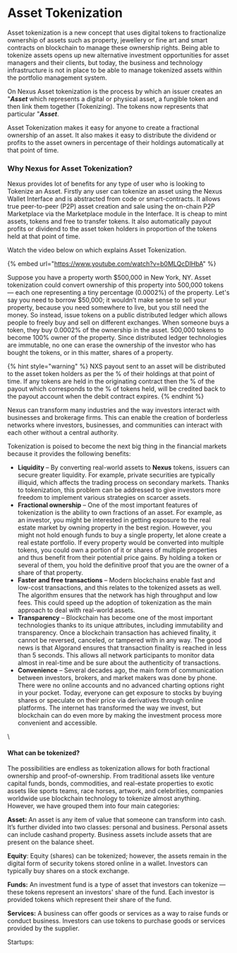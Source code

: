 # Asset Tokenization

Asset tokenization is a new concept that uses digital tokens to fractionalize ownership of assets such as property, jewellery or fine art and smart contracts on blockchain to manage these ownership rights. Being able to tokenize assets opens up new alternative investment opportunities for asset managers and their clients, but today, the business and technology infrastructure is not in place to be able to manage tokenized assets within the portfolio management system.

On Nexus Asset tokenization is the process by which an issuer creates an "_**Asset**_ which represents a digital or physical asset, a fungible token and then link them together (Tokenizing). The tokens now represents that particular "_**Asset**_. &#x20;

Asset Tokenization makes it easy for anyone to create a fractional ownership of an asset. It also makes it easy to distribute the dividend or profits to the asset owners in percentage of their holdings automatically at that point of time.&#x20;

### Why Nexus for Asset Tokenization?

Nexus provides lot of benefits for any type of user who is looking to Tokenize an Asset. Firstly any user can tokenize an asset using the Nexus Wallet Interface and is abstracted from code or smart-contracts. It allows true peer-to-peer (P2P) asset creation and sale using the on-chain P2P Marketplace via the Marketplace module in the Interface. It is cheap to mint assets, tokens and free to transfer tokens. It also automatically payout profits or dividend to the asset token holders in proportion of the tokens held at that point of time.&#x20;

Watch the video below on which explains Asset Tokenization.

{% embed url="https://www.youtube.com/watch?v=b0MLQcDlHbA" %}





Suppose you have a property worth $500,000 in New York, NY. Asset tokenization could convert ownership of this property into 500,000 tokens — each one representing a tiny percentage (0.0002%) of the property. Let's say you need to borrow $50,000; it wouldn’t make sense to sell your property, because you need somewhere to live, but you still need the money. So instead,  issue tokens on a public distributed ledger which allows people to freely buy and sell on different exchanges. When someone buys a token, they buy 0.0002% of the ownership in the asset. 500,000 tokens to become 100% owner of the property. Since distributed ledger technologies are immutable, no one can erase the ownership of the investor who has bought the tokens, or in this matter, shares of a property.



{% hint style="warning" %}
NXS payout sent to an asset will be distributed to the asset token holders as per the % of their holdings at that point of time. If any tokens are held in the originating contract then the  % of the payout which corresponds to the % of tokens held, will be credited back to the payout account when the debit contract expires.
{% endhint %}

Nexus can transform many industries and the way investors interact with businesses and brokerage firms. This can enable the creation of borderless networks where investors, businesses, and communities can interact with each other without a central authority.



Tokenization is poised to become the next big thing in the financial markets because it provides the following benefits:

* **Liquidity** – By converting real-world assets to **Nexus** tokens, issuers can secure greater liquidity. For example, private securities are typically illiquid, which affects the trading process on secondary markets. Thanks to tokenization, this problem can be addressed to give investors more freedom to implement various strategies on scarcer assets.
* **Fractional ownership** – One of the most important features of tokenization is the ability to own fractions of an asset. For example, as an investor, you might be interested in getting exposure to the real estate market by owning property in the best region. However, you might not hold enough funds to buy a single property, let alone create a real estate portfolio. If every property would be converted into multiple tokens, you could own a portion of it or shares of multiple properties and thus benefit from their potential price gains. By holding a token or several of them, you hold the definitive proof that you are the owner of a share of that property.
* **Faster and free transactions** – Modern blockchains enable fast and low-cost transactions, and this relates to the tokenized assets as well. The algorithm ensures that the network has high throughput and low fees. This could speed up the adoption of tokenization as the main approach to deal with real-world assets.
* **Transparency** – Blockchain has become one of the most important technologies thanks to its unique attributes, including immutability and transparency. Once a blockchain transaction has achieved finality, it cannot be reversed, canceled, or tampered with in any way. The good news is that Algorand ensures that transaction finality is reached in less than 5 seconds. This allows all network participants to monitor data almost in real-time and be sure about the authenticity of transactions.&#x20;
* **Convenience** – Several decades ago, the main form of communication between investors, brokers, and market makers was done by phone. There were no online accounts and no advanced charting options right in your pocket. Today, everyone can get exposure to stocks by buying shares or speculate on their price via derivatives through online platforms. The internet has transformed the way we invest, but blockchain can do even more by making the investment process more convenient and accessible.

\


#### **What can be tokenized?**

The possibilities are endless as tokenization allows for both fractional ownership and proof-of-ownership. From traditional assets like venture capital funds, bonds, commodities, and real-estate properties to exotic assets like sports teams, race horses, artwork, and celebrities, companies worldwide use blockchain technology to tokenize almost anything. However, we have grouped them into four main categories:

**Asset:** An asset is any item of value that someone can transform into cash. It’s further divided into two classes: personal and business. Personal assets can include cashand property. Business assets include assets that are present on the balance sheet.

**Equity**: Equity (shares) can be tokenized; however, the assets remain in the digital form of security tokens stored online in a wallet. Investors can typically buy shares on a stock exchange.

**Funds:** An investment fund is a type of asset that investors can tokenize — these tokens represent an investors' share of the fund. Each investor is provided tokens which represent their share of the fund.

**Services:** A business can offer goods or services as a way to raise funds or conduct business. Investors can use tokens to purchase goods or services provided by the supplier.

Startups:

